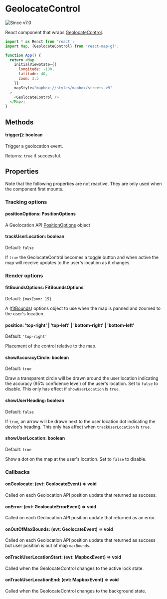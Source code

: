 # GeolocateControl

![Since v7.0](https://img.shields.io/badge/since-v7.0-green)

React component that wraps [GeolocateControl](https://docs.mapbox.com/mapbox-gl-js/api/markers/#geolocateControl).

```js
import * as React from 'react';
import Map, {GeolocateControl} from 'react-map-gl';

function App() {
  return <Map
    initialViewState={{
      longitude: -100,
      latitude: 40,
      zoom: 3.5
    }}
    mapStyle="mapbox://styles/mapbox/streets-v9"
  >
    <GeolocateControl />
  </Map>;
}
```

## Methods

#### trigger(): boolean

Trigger a geolocation event.

Returns: `true` if successful.


## Properties

Note that the following properties are not reactive. They are only used when the component first mounts.

### Tracking options

#### positionOptions: PositionOptions

A Geolocation API [PositionOptions](https://developer.mozilla.org/en-US/docs/Web/API/PositionOptions) object

#### trackUserLocation: boolean

Default: `false`

If `true` the GeolocateControl becomes a toggle button and when active the map will receive updates to the user's location as it changes. 

### Render options

#### fitBoundsOptions: FitBoundsOptions

Default: `{maxZoom: 15}`

A ([fitBounds](https://docs.mapbox.com/mapbox-gl-js/api/map/#map#fitbounds)) options object to use when the map is panned and zoomed to the user's location.

#### position: 'top-right' | 'top-left' | 'bottom-right' | 'bottom-left'

Default: `'top-right'`

Placement of the control relative to the map.

#### showAccuracyCircle: boolean

Default: `true`

Draw a transparent circle will be drawn around the user location indicating the accuracy (95% confidence level) of the user's location. Set to `false` to disable. 
This only has effect if `showUserLocation` is `true`. 

#### showUserHeading: boolean

Default: `false`

If `true`, an arrow will be drawn next to the user location dot indicating the device's heading.
This only has affect when `trackUserLocation` is `true`.

#### showUserLocation: boolean

Default: `true`

Show a dot on the map at the user's location. Set to `false` to disable.

### Callbacks

#### onGeolocate: (evt: GeolocateEvent) => void

Called on each Geolocation API position update that returned as success.

#### onError: (evt: GeolocateErrorEvent) => void

Called on each Geolocation API position update that returned as an error.

#### onOutOfMaxBounds: (evt: GeolocateEvent) => void

Called on each Geolocation API position update that returned as success but user position is out of map `maxBounds`.

#### onTrackUserLocationStart: (evt: MapboxEvent) => void

Called when the GeolocateControl changes to the active lock state.

#### onTrackUserLocationEnd: (evt: MapboxEvent) => void

Called when the GeolocateControl changes to the background state.
